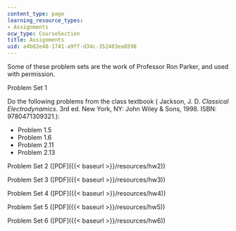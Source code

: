 ```yaml
---
content_type: page
learning_resource_types:
- Assignments
ocw_type: CourseSection
title: Assignments
uid: a4b82e48-1741-a9ff-d34c-352483ea8598
---
```


Some of these problem sets are the work of Professor Ron Parker, and used with permission.

Problem Set 1

Do the following problems from the class textbook ( Jackson, J. D. _Classical Electrodynamics_. 3rd ed. New York, NY: John Wiley & Sons, 1998. ISBN: 9780471309321.):

*   Problem 1.5
*   Problem 1.6
*   Problem 2.11
*   Problem 2.13

Problem Set 2 ([PDF]({{< baseurl >}}/resources/hw2))

Problem Set 3 ([PDF]({{< baseurl >}}/resources/hw3))

Problem Set 4 ([PDF]({{< baseurl >}}/resources/hw4))

Problem Set 5 ([PDF]({{< baseurl >}}/resources/hw5))

Problem Set 6 ([PDF]({{< baseurl >}}/resources/hw6))